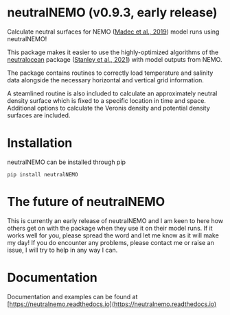 # neutralNEMO (v0.9.3, early release)

Calculate neutral surfaces for NEMO ([Madec et al., 2019](https://zenodo.org/doi/10.5281/zenodo.1464816)) model runs using neutralNEMO!

This package makes it easier to use the highly-optimized algorithms of the [neutralocean](https://github.com/geoffstanley/neutralocean/tree/main) package ([Stanley et al., 2021](https://doi.org/10.1029/2020MS002436)) with model outputs from NEMO.

The package contains routines to correctly load temperature and salinity data alongside the necessary horizontal and vertical grid information. 

A steamlined routine is also included to calculate an approximately neutral density surface which is fixed to a specific location in time and space. Additional options to calculate the Veronis density and potential density surfaces are included.

# Installation

neutralNEMO can be installed through pip

```
pip install neutralNEMO
```

# The future of neutralNEMO

This is currently an early release of neutralNEMO and I am keen to here how others get on with the package when they use it on their model runs.  If it works well for you, please spread the word and let me know as it will make my day! If you do encounter any problems, please contact me or raise an issue, I will try to help in any way I can.

# Documentation
Documentation and examples can be found at [https://neutralnemo.readthedocs.io](https://neutralnemo.readthedocs.io)
